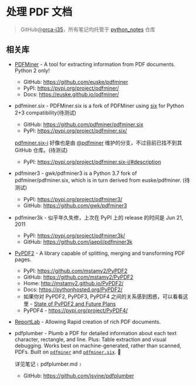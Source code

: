 # 处理 PDF 文档
> GitHub@[orca-j35](https://github.com/orca-j35)，所有笔记均托管于 [python_notes](https://github.com/orca-j35/python_notes) 仓库

## 相关库

- [PDFMiner](https://github.com/euske/pdfminer) - A tool for extracting information from PDF documents. Python 2 only!
  
  - GitHub: <https://github.com/euske/pdfminer>
  - PyPI: <https://pypi.org/project/pdfminer/>
  - Docs: <https://euske.github.io/pdfminer/>
  
- pdfminer.six - PDFMiner.six is a fork of PDFMiner using [six](https://pypi.org/project/six/) for Python 2+3 compatibility(待测试)

  - GitHub: <https://github.com/pdfminer/pdfminer.six>
  - PyPI: <https://pypi.org/project/pdfminer.six/>

  [pdfminer.six-i](https://pypi.org/project/pdfminer.six-i/) 好像也是由 [@pdfminer](https://github.com/pdfminer) 维护的分支，不过目前已找不到其 GitHub 仓库。(待测试)

  - PyPI: <https://pypi.org/project/pdfminer.six-i/#description>

- pdfminer3 - gwk/pdfminer3 is a Python 3.7 fork of pdfminer/pdfminer.six, which is in turn derived from euske/pdfminer. (待测试)

  - PyPI: <https://pypi.org/project/pdfminer3/>
  - GitHub: <https://github.com/gwk/pdfminer3>

- pdfminer3k - 似乎年久失修，上次在 PyPI 上的 release 的时间是 Jun 21, 2011

  - PyPI: <https://pypi.org/project/pdfminer3k/>
  - GitHub: <https://github.com/jaepil/pdfminer3k>

- [PyPDF2](https://github.com/mstamy2/PyPDF2) - A library capable of splitting, merging and transforming PDF pages.
  - PyPI: <https://github.com/mstamy2/PyPDF2>
  - GitHub: <https://github.com/mstamy2/PyPDF2>
  - Home: <http://mstamy2.github.io/PyPDF2/>
  - Docs: <https://pythonhosted.org/PyPDF2/>
  - 如果你对 PyPDF2, PyPDF3, PyPDF4 之间的关系感到困惑，可以看看这里 - [State of PyPDF2 and Future Plans](https://github.com/mstamy2/PyPDF2/wiki/State-of-PyPDF2-and-Future-Plans)
  - PyPDF4 - <https://pypi.org/project/PyPDF4/>
  
- [ReportLab](https://www.reportlab.com/opensource/) - Allowing Rapid creation of rich PDF documents.

- pdfplumber - Plumb a PDF for detailed information about each text character, rectangle, and line. Plus: Table extraction and visual debugging. Works best on machine-generated, rather than scanned, PDFs. Built on [`pdfminer`](https://github.com/euske/pdfminer) and [`pdfminer.six`](https://github.com/goulu/pdfminer). 🍺

  详见笔记﹝pdfplumber.md﹞

  - GitHub: <https://github.com/jsvine/pdfplumber>

  
  
  

